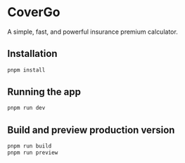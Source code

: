 # CoverGo

A simple, fast, and powerful insurance premium calculator.

## Installation

```sh
pnpm install
```

## Running the app

```sh
pnpm run dev
```

## Build and preview production version

```sh
pnpm run build
pnpm run preview
```

